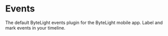 Events
======

The default ByteLight events plugin for the ByteLight mobile app.  Label and mark events in your timeline.